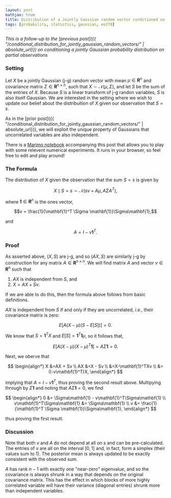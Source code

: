 ```yaml
---
layout: post
mathjax: true
title: Distribution of a Jointly Gaussian random vector conditioned on observing the sum of entries
tags: [probability, statistics, gaussian, ee278]
---
```


_This is a follow-up to the [previous post]({{ "/conditional_distribution_for_jointly_gaussian_random_vectors/" | absolute_url}}) on conditioning a jointly Gaussian probability distribution on partial observations_
### Setting

Let $X$ be a jointly Gaussian (j-g) random vector with mean $\mu\in\mathbf{R}^n$ and covariance matrix $\Sigma\in\mathbf{R}^{n\times n}$, such that $X\sim\mathcal{N}(\mu, \Sigma)$, and let $S$ be the sum of the entries of $X$. Because $S$ is a linear transform of j-g randon variables, $S$ is also itself Gaussian. We are interested in the setting where we wish to update our belief about the distribuition of $X$ given our observation that $S=s$.

As in the [prior post]({{ "/conditional_distribution_for_jointly_gaussian_random_vectors/" | absolute_url}}), we will exploit the unique property of Gaussians that uncorrelated variables are also independent.

There is a [Marimo notebook](https://marimo.app/#code/JYWwDg9gTgLgBCAhlUEBQaD6mDmBTAOzykRjwBNMB3YGACzgF44AiABgDoBODgRi4C05PADcAzCzSIwYJgmSoOAQRkAKAJQY0AAWlgOAYzwAbY2mEAzONlUgI6gFxo4LuFACuBTACN3MGBAEcnYc7sAcvv6BqsaI3iaMLERUcOSkiCyargjumADOxsDCUMEQoeEFRcSqAgBMADRwDXCcvI2x8caJIO4sjSKIxu54jGxZrnn5hcWl5RyVxTXNza3tcQkseX1wA0MjY86uIXR5MIgGANaqANoeXpEBBI09U1VQjZMLxAC64y5QeBg7igQReX3ebk8Pj8jw+r2KWl0MkMJjMlmsmFUBDAjTu0KiBEch3+UIegWJcAAxHB8EQSGQ4Ig4AAFADKABE4AYIAMUIgCEZ5DAUAAPClIYXAEWs4AALzwcl4bApAFk5NiOCQCOQICBNfzyLZSKKZfLnsapaa8H84AAhdX6HUwVQqxoqjjC-l5SB5PAadRwADULT4cAAVHANXgAJ5+iUmuXWinUgyDAzuWIMkQUzAQB0cQJ4PJGyXSxM2kRyVT27TWexwAD0cFUuY4ABU4LWa3WbSm0xnSAqlBSlPmY3GLWX5QGBJH9BA-NURI0NYXi-HLeWbQCgSC4EpGra3ebS1b+oi9CjTOY8FYbEe4GBjDAPgQ8kTsnk3xw6HhSEgwGrRoDAAxIn0QPIkEyCknxgD1aGMP0WGgYAcGAAhBi5HkFH5QUNxFaDslgjgcAMCwNApHdgQIC9kSMa90RsA87UaWDX3fJxsltTBkjkUcu07fd2wpL88h-P8YAA6seLwKhgNAlhwMgjIbWImAEKQ9wwDSMhyCw3lgFwhV8MI1xiNI8jt0Bajm245J6k0DAkX0ei0VvDEgLtGS5LnVjnw-Mzn3mMgQCxR1DJwat1DWTpEhQtCMOMUyXGI048FCjVyAi6Tkmi+QoAuYgLBAGBEgImKNi0nSKGSx8gvUmBENUFgssQHBAjyOAICsbkREMvkBWMi0jC2VSgsQ2lDTGuCLIo7IqJBWiXNRG870xZj8LPBAIGeXJwRXHE4E+aZiH6AKXGpdDvTwAx4Cqwc9JAP8CA4OBaCOugF2MPS8ncEA4ACLrvF9KARAoI7xVyXjmGOt4OF2YZwx2IN90E2w9pOqB4cGRGI1XIh10nK11BtEIRFOc4rmuDVftCl5ct27zfko6y93R7yHKWq83LWsK-JfHZzqpLlf0uAG6FIZHgE6pk8lAJ88BFRpwjwV6CECAQiBwUhgDBxkglpzrAd4GCgrS0KRGm+DGr9CwWGXI6-sYABvGm-tUS2HA4WoLAAX1q8yyLm1wFpopzL1c1aPOYtijrfIXRPE-9pFUZiQOkMDYmUgOgtmqzdzDnQI5Wxj1oO-mhbwVDdkaKucDBgx80KRKcA4Ou6FTq3zdUOvditvOWYLuBe8GWvq5urnI9LjRONceXoHgJAUDsRlOrsCl59gSM-rAaNV7nDfwAXo6-28aAggguO8kPyAt4lJ8IEa4BvA4XeH-gS-YMHmy7HLuqBdEloYAa0MJPWwEwZgLBsBIHQtgFgs8XCXjuBRIAA) accompanying this post that allows you to play with some relevent numerical experiments. It runs in your browser, so feel free to edit and play around!

### The Formula

The distribution of $X$ given the observation that the sum $S=s$ is given by

$$X\mid S=s \sim \mathcal{N}\left(sv + A\mu, A\Sigma A^T\right),$$

where $\mathbf{1}\in\mathbf{R}^n$ is the ones vector,

$$v = \frac{1}{\mathbf{1}^T \Sigma \mathbf{1}}\Sigma\mathbf{1},$$

and

$$A=I-v\mathbf{1}^T.$$


### Proof

As asserted above, $(X, S)$ are j-g, and so $(AX,S)$ are similarly j-g by construction for any matrix $A\in\mathbf{R}^{n\times n}$. We will find matrix $A$ and vector $v\in\mathbf{R}^n$ such that

1. $AX$ is independent from $S$, and
2. $X=AX + Sv$.

If we are able to do this, then the formula above follows from basic definitions. 

$AX$ is independent from $S$ if and only if they are uncorrelated, _i.e._, their covariance matrix is zero:

$$E[A(X-\mu)(S-E[S])] = 0.$$

We know that $S=\mathbf{1}^TX$ and $E[S]=\mathbf{1}^T\mathbf{1}\mu$, so it follows that,

$$E[A(X-\mu)(X-\mu)^T\mathbf{1}] = A\Sigma\mathbf{1}=0.$$

Next, we oberve that

$$
\begin{align*}
X &=AX + Sv \\
AX &=X - Sv \\
&=X-\mathbf{1}^TXv \\
&= (I-v\mathbf{1}^T)X,
\end{align*}
$$

implying that $A=I-v\mathbf{1}^T$, thus proving the second result above. Multipying through by $\Sigma\mathbf{1}$ and noting that $A\Sigma\mathbf{1}=0$, we find

$$
\begin{align*}
0 &= \Sigma\mathbf{1} - v\mathbf{1}^T\Sigma\mathbf{1}  \\
v\mathbf{1}^T\Sigma\mathbf{1} &= \Sigma\mathbf{1} \\
v &= \frac{1}{\mathbf{1}^T \Sigma \mathbf{1}}\Sigma\mathbf{1},
\end{align*}
$$

thus proving the first result. 

### Discussion

Note that both $v$ and $A$ do not depend at all on $s$ and can be pre-calculated. The entries of $v$ are all on the interval $[0,1]$ and, in fact, form a simplex (their values sum to $1$). The posterior mean is always updated to be exactly consistent with the observed sum.

$A$ has rank $n-1$ with exactly one "near-zero" eigenvalue, and so the covariance is always shrunk in a way that depends on the original covariance matrix. This has the effect in which blocks of more highly correlated variable will have their variance (diagonal entries) shrunk more than independent variables. 